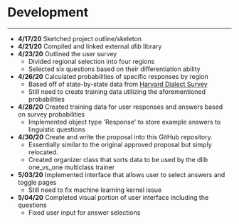 # Development

---
- **4/17/20** Sketched project outline/skeleton
- **4/21/20** Compiled and linked external *dlib* library
- **4/23/20** Outlined the user survey
   - Divided regional selection into four regions
   - Selected six questions based on their differentiation ability
- **4/26/20** Calculated probabilities of specific responses by region
    - Based off of state-by-state data from [Harvard Dialect Survey](http://www4.uwm.edu/FLL/linguistics/dialect/maps.html) 
    - Still need to create training data utilizing the aforementioned probabilities
- **4/28/20** Created training data for user responses and answers based on survey probabilities
    - Implemented object type 'Response' to store example answers to linguistic questions
- **4/30/20** Create and write the proposal into this GitHub repository.
    - Essentially similar to the original approved proposal but simply relocated.
    - Created organizer class that sorts data to be used by the dlib one_vs_one multiclass trainer
- **5/03/20** Implemented interface that allows user to select answers and toggle pages
    - Still need to fix machine learning kernel issue
- **5/04/20** Completed visual portion of user interface including the questions
    - Fixed user input for answer selections